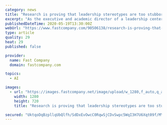 ```yaml
---
category: news
title: "Research is proving that leadership stereotypes are too stubborn to be eliminated by AI"
excerpt: "As the executive and academic director of a leadership center, my research indicates that relying on data analytics to eliminate human bias in choosing leaders won’t help."
publishedDateTime: 2020-05-19T13:30:00Z
webUrl: "https://www.fastcompany.com/90506138/research-is-proving-that-leadership-stereotypes-are-too-stubborn-to-be-eliminated-by-ai?partner=feedburner"
type: article
quality: 29
heat: 29
published: false

provider:
  name: Fast Company
  domain: fastcompany.com

topics:
  - AI

images:
  - url: "https://images.fastcompany.net/image/upload/w_1280,f_auto,q_auto,fl_lossy/wp-cms/uploads/2020/05/p-1-research-is-proving-that-leadership-stereotypes-are-too-stubborn-to-be-eliminated-by-ai.jpg"
    width: 1280
    height: 720
    title: "Research is proving that leadership stereotypes are too stubborn to be eliminated by AI"

secured: "UktqoDqBzpllqUbQlfh/SdDxEvOwcC0RqwSjCDvSwpc5WqI3H7U6Xqt09f/MYnJNaFi20/HyHJDkdXNXDF320OwjRvxtnXSnrJncc1vBjKSGcR1JI93T1qUWQOD7s2uRc3kcPFGNJMmsdQSVuggvoF15DpaO7TvW1WsDDopR0nmuDLu2PELYzqEZN2tiABW84dUiY/A9oiX++ehGbahm3eF1ybLI3qybz3GI5NJQuzFoUX/pJmfnMeW5Lpo3DooNJvdqhFKsT8H0WNsbhZbNqxBmj7xCTmiUaY6dqVzvBeX5oIuTQ194j+zt1+1WGDyn;NETQnpMcDIwsS70GFCjM9w=="
---
```


